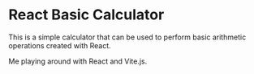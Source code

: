 # React Basic Calculator

This is a simple calculator that can be used to perform basic arithmetic operations created with React.

Me playing around with React and Vite.js.
